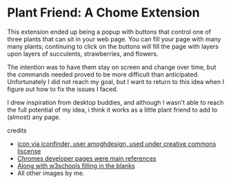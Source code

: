 # Plant Friend: A Chome Extension

This extension ended up being a popup with buttons that control one of three plants that can sit in your web page. You can fill your page with many many plants; continuing to click on the buttons will fill the page with layers upon layers of succulents, strawberries, and flowers. 

The intention was to have them stay on screen and change over time, but the commands needed proved
to be more difficult than anticipated. Unfortunately I did not reach my goal, but I want to return to this idea when I figure out how to fix the issues I faced.

I drew inspiration from desktop buddies, and although I wasn't able to reach the full potential of my
idea, i think it works as a little plant friend to add to (almost) any page. 

credits
* [icon via iconfinder, user amoghdesign, used under creative commons liscense](https://www.iconfinder.com/icons/2189582/ecology_green_leaf_plant_spring_icon)
* [Chromes developer pages were main references](https://developer.chrome.com/)
* [Along with w3schools filling in the blanks](https://www.w3schools.com/css/css_positioning.asp)
* All other images by me.